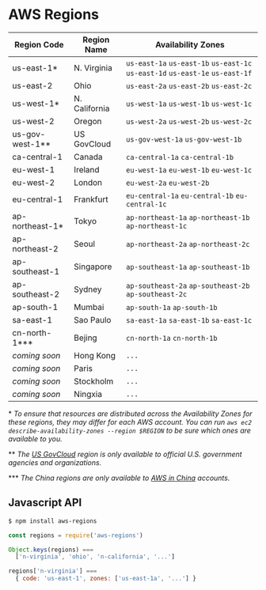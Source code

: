 # AWS Regions

| Region Code        | Region Name       | Availability Zones
---------------------|-------------------|--------------------------------------------------------
| us-east-1*         | N. Virginia       | `us-east-1a` `us-east-1b` `us-east-1c` `us-east-1d` `us-east-1e` `us-east-1f`
| us-east-2          | Ohio              | `us-east-2a` `us-east-2b` `us-east-2c`
| us-west-1*         | N. California     | `us-west-1a` `us-west-1b` `us-west-1c`
| us-west-2	         | Oregon	           | `us-west-2a` `us-west-2b` `us-west-2c`
| us-gov-west-1**    | US GovCloud       | `us-gov-west-1a` `us-gov-west-1b`
| ca-central-1       | Canada            | `ca-central-1a` `ca-central-1b`
| eu-west-1	         | Ireland	         | `eu-west-1a` `eu-west-1b` `eu-west-1c`
| eu-west-2          | London            | `eu-west-2a` `eu-west-2b`
| eu-central-1	     | Frankfurt	       | `eu-central-1a` `eu-central-1b` `eu-central-1c`
| ap-northeast-1*    | Tokyo	           | `ap-northeast-1a` `ap-northeast-1b` `ap-northeast-1c`
| ap-northeast-2     | Seoul             | `ap-northeast-2a` `ap-northeast-2c`
| ap-southeast-1	   | Singapore	       | `ap-southeast-1a` `ap-southeast-1b`
| ap-southeast-2	   | Sydney	           | `ap-southeast-2a` `ap-southeast-2b` `ap-southeast-2c`
| ap-south-1         | Mumbai            | `ap-south-1a` `ap-south-1b`
| sa-east-1	         | Sao Paulo	       | `sa-east-1a` `sa-east-1b` `sa-east-1c`
| cn-north-1***      | Bejing            | `cn-north-1a` `cn-north-1b`
| *coming soon*      | Hong Kong         | `...`
| *coming soon*      | Paris             | `...`
| *coming soon*      | Stockholm         | `...`
| *coming soon*      | Ningxia           | `...`

\* *To ensure that resources are distributed across the Availability Zones for these regions, they may differ for each AWS account. You can run `aws ec2 describe-availability-zones --region $REGION` to be sure which ones are available to you.*

\*\* *The [US GovCloud](https://aws.amazon.com/govcloud-us/) region is only available to official U.S. government agencies and organizations.*

\*\*\* *The China regions are only available to [AWS in China](https://www.amazonaws.cn) accounts.*

## Javascript API

```bash
$ npm install aws-regions
```

```javascript
const regions = require('aws-regions')

Object.keys(regions) ===
  ['n-virginia', 'ohio', 'n-california', '...']

regions['n-virginia'] ===
  { code: 'us-east-1', zones: ['us-east-1a', '...'] }
```
